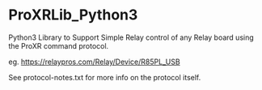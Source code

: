 # ProXRLib_Python3

Python3 Library to Support Simple Relay control of any Relay board
using the ProXR command protocol.

eg. https://relaypros.com/Relay/Device/R85PL_USB

See protocol-notes.txt for more info on the protocol itself.


